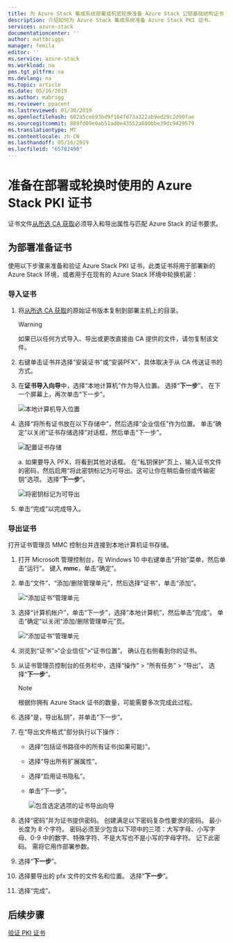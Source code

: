 ```yaml
---
title: 为 Azure Stack 集成系统部署或机密轮换准备 Azure Stack 公钥基础结构证书 | Microsoft Docs
description: 介绍如何为 Azure Stack 集成系统准备 Azure Stack PKI 证书。
services: azure-stack
documentationcenter: ''
author: mattbriggs
manager: femila
editor: ''
ms.service: azure-stack
ms.workload: na
pms.tgt_pltfrm: na
ms.devlang: na
ms.topic: article
ms.date: 05/16/2019
ms.author: mabrigg
ms.reviewer: ppacent
ms.lastreviewed: 01/30/2019
ms.openlocfilehash: 682a5ce693bd9f184fd73a322ab9ed29c2d90fae
ms.sourcegitcommit: 889fd09e0ab51ad0e43552a800bbe39dc9429579
ms.translationtype: MT
ms.contentlocale: zh-CN
ms.lasthandoff: 05/16/2019
ms.locfileid: "65782498"
---
```

# <a name="prepare-azure-stack-pki-certificates-for-use-in-deployment-or-rotation"></a>准备在部署或轮换时使用的 Azure Stack PKI 证书

证书文件[从所选 CA 获取](azure-stack-get-pki-certs.md)必须导入和导出属性与匹配 Azure Stack 的证书要求。

## <a name="prepare-certificates-for-deployment"></a>为部署准备证书

使用以下步骤来准备和验证 Azure Stack PKI 证书，此类证书将用于部署新的 Azure Stack 环境，或者用于在现有的 Azure Stack 环境中轮换机密： 

### <a name="import-the-certificate"></a>导入证书

1. 将[从所选 CA 获取](azure-stack-get-pki-certs.md)的原始证书版本复制到部署主机上的目录。 
   > [!WARNING]
   > 如果已以任何方式导入、导出或更改直接由 CA 提供的文件，请勿复制该文件。

1. 右键单击证书并选择“安装证书”或“安装PFX”，具体取决于从 CA 传送证书的方式。

1. 在**证书导入向导**中，选择“本地计算机”作为导入位置。 选择“**下一步**”。 在下一个屏幕上，再次单击“下一步”。

    ![本地计算机导入位置](./media/prepare-pki-certs/1.png)

1. 选择“将所有证书放在以下存储中”，然后选择“企业信任”作为位置。 单击“确定”以关闭“证书存储选择”对话框，然后单击“下一步”。

   ![配置证书存储](./media/prepare-pki-certs/3.png)

   a. 如果要导入 PFX，将看到其他对话框。 在“私钥保护”页上，输入证书文件的密码，然后启用“将此密钥标记为可导出。这可让你在稍后备份或传输密钥”选项。 选择“**下一步**”。

   ![将密钥标记为可导出](./media/prepare-pki-certs/2.png)

1. 单击“完成”以完成导入。

### <a name="export-the-certificate"></a>导出证书

打开证书管理员 MMC 控制台并连接到本地计算机证书存储。

1. 打开 Microsoft 管理控制台，在 Windows 10 中右键单击“开始”菜单，然后单击“运行”。 键入 **mmc**，单击“确定”。

1. 单击“文件”、“添加/删除管理单元”，然后选择“证书”，单击“添加”。

    ![“添加证书”管理单元](./media/prepare-pki-certs/mmc-2.png)
 
1. 选择“计算机帐户”，单击“下一步”，选择“本地计算机”，然后单击“完成”。 单击“确定”以关闭“添加/删除管理单元”页。

    ![“添加证书”管理单元](./media/prepare-pki-certs/mmc-3.png)

1. 浏览到“证书”>“企业信任”>“证书位置”。 确认在右侧看到你的证书。

1. 从证书管理员控制台的任务栏中，选择“操作” > “所有任务” > “导出”。 选择“**下一步**”。

   > [!NOTE]
   > 根据你拥有 Azure Stack 证书的数量，可能需要多次完成此过程。

1. 选择“是，导出私钥”，并单击“下一步”。

1. 在“导出文件格式”部分执行以下操作：
    
   - 选择“包括证书路径中的所有证书(如果可能)”。  
   - 选择“导出所有扩展属性”。  
   - 选择“启用证书隐私”。  
   - 单击“下一步”。  
    
     ![包含选定选项的证书导出向导](./media/prepare-pki-certs/azure-stack-save-cert.png)

1. 选择“密码”并为证书提供密码。 创建满足以下密码复杂性要求的密码。 最小长度为 8 个字符。 密码必须至少包含以下项中的三项：大写字母、小写字母、0-9 中的数字、特殊字符、不是大写也不是小写的字母字符。 记下此密码。 需将它用作部署参数。

1. 选择“**下一步**”。

1. 选择要导出的 pfx 文件的文件名和位置。 选择“**下一步**”。

1. 选择“完成”。

## <a name="next-steps"></a>后续步骤

[验证 PKI 证书](azure-stack-validate-pki-certs.md)